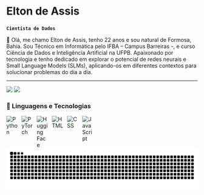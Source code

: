 # Elton de Assis

**`Cientista de Dados`**

👋 Olá, me chamo Elton de Assis, tenho 22 anos e sou natural de Formosa, Bahia. Sou Técnico em Informática pelo IFBA – Campus Barreiras -, e curso Ciência de Dados e Inteligência Artificial na UFPB. Apaixonado por tecnologia e tenho dedicado em explorar o potencial de redes neurais e Small Language Models (SLMs), aplicando-os em diferentes contextos para solucionar problemas do dia a dia.

---

<div> 
  <a href = "mailto:eltonassisguedesoten@outlook.com.br"><img src="https://img.shields.io/badge/Outlook-0078D4?style=for-the-badge&logo=microsoft-outlook&logoColor=white" target="_blank"></a>
  <a href="https://www.linkedin.com/in/elton-de-assis-guedes-neto-17170a261/" target="_blank"><img src="https://img.shields.io/badge/-LinkedIn-%230077B5?style=for-the-badge&logo=linkedin&logoColor=white" target="_blank"></a> 
  
</div>

### 🤖 Linguagens e Tecnologias
<img 
    align="left" 
    alt="Python" 
    title="Python"
    width="30px" 
    style="padding-right: 10px;" 
    src="https://cdn.jsdelivr.net/gh/devicons/devicon@latest/icons/python/python-original.svg" 
/>
<img 
    align="left" 
    alt="PyTorch" 
    title="PyTorch"
    width="30px" 
    style="padding-right: 10px;" 
    src="https://cdn.jsdelivr.net/gh/devicons/devicon@latest/icons/pytorch/pytorch-original.svg" 
/>
<img 
    align="left" 
    alt="Hugging Face" 
    title="Hugging Face"
    width="30px" 
    style="padding-right: 10px;" 
    src="https://huggingface.co/front/assets/huggingface_logo-noborder.svg" 
/>

<img 
    align="left" 
    alt="HTML"
    title="HTML" 
    width="30px" 
    style="padding-right: 10px;" 
    src="https://cdn.jsdelivr.net/gh/devicons/devicon@latest/icons/html5/html5-original.svg" 
/>
<img 
    align="left" 
    alt="CSS" 
    title="CSS"
    width="30px" 
    style="padding-right: 10px;" 
    src="https://cdn.jsdelivr.net/gh/devicons/devicon@latest/icons/css3/css3-original.svg" 
/>
<img 
    align="left" 
    alt="JavaScript" 
    title="JavaScript"
    width="30px" 
    style="padding-right: 10px;" 
    src="https://cdn.jsdelivr.net/gh/devicons/devicon@latest/icons/javascript/javascript-original.svg" 
/>


<br/>
<br/>

###

<img src="https://raw.githubusercontent.com/notledv/notledv/output/snake.svg" alt="Snake animation" />

###

<p align="left"></p>

###
